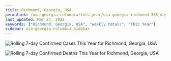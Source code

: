 ```yaml
---
title: Richmond, Georgia, USA
permalink: /usa-georgia-columbia/this_year/usa-georgia-richmond-365_days.html
last_updated: Mar 24, 2022
keywords: ["Richmond, Georgia, USA", "weekly totals", "This Year"]
sidebar: usa-georgia-columbia_sidebar
---
```


![Rolling 7-day Confirmed Cases This Year for Richmond, Georgia, USA](/covid_tracker/images/graphs/usa-georgia-richmond-rolling_7_days_confirmed-365_days_graph.png)

![Rolling 7-day Confirmed Deaths This Year for Richmond, Georgia, USA](/covid_tracker/images/graphs/usa-georgia-richmond-rolling_7_days_deaths-365_days_graph.png)
